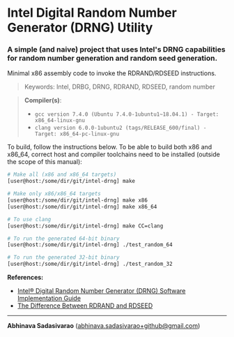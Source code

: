 # Intel Digital Random Number Generator (DRNG) Utility
### A simple (and naive) project that uses Intel's DRNG capabilities for random number generation and random seed generation.

Minimal x86 assembly code to invoke the RDRAND/RDSEED instructions.

> Keywords: Intel, DRBG, DRNG, RDRAND, RDSEED, random number

> **Compiler(s)**:
>  * `gcc version 7.4.0 (Ubuntu 7.4.0-1ubuntu1~18.04.1) - Target: x86_64-linux-gnu`
>  * `clang version 6.0.0-1ubuntu2 (tags/RELEASE_600/final) - Target: x86_64-pc-linux-gnu`

To build, follow the instructions below. To be able to build both x86 and x86_64, correct host and compiler toolchains need to be installed (outside the scope of this manual):

```bash
# Make all (x86 and x86_64 targets)
[user@host:/some/dir/git/intel-drng] make

# Make only x86/x86_64 targets
[user@host:/some/dir/git/intel-drng] make x86
[user@host:/some/dir/git/intel-drng] make x86_64

# To use clang
[user@host:/some/dir/git/intel-drng] make CC=clang

# To run the generated 64-bit binary
[user@host:/some/dir/git/intel-drng] ./test_random_64

# To run the generated 32-bit binary
[user@host:/some/dir/git/intel-drng] ./test_random_32
```

**References:**
  * [Intel® Digital Random Number Generator (DRNG) Software Implementation Guide](https://software.intel.com/en-us/articles/intel-digital-random-number-generator-drng-software-implementation-guide "Intel DRNG")
  * [The Difference Between RDRAND and RDSEED](https://software.intel.com/en-us/blogs/2012/11/17/the-difference-between-rdrand-and-rdseed "RDRAND and RDSEED")

---
**Abhinava Sadasivarao** (abhinava.sadasivarao+github@gmail.com)
